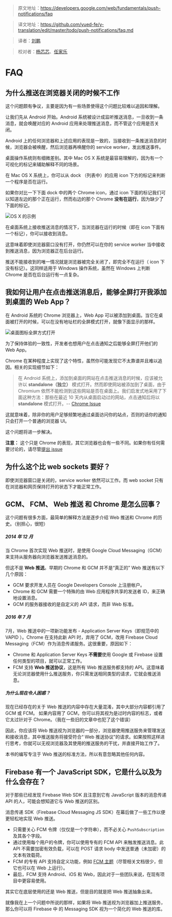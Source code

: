 >原文地址：https://developers.google.com/web/fundamentals/push-notifications/faq

>译文地址：https://github.com/yued-fe/y-translation/edit/master/todo/push-notifications/faq.md

>译者：[刘鹏](https://github.com/git-patrickliu)

>校对者：[杨芯芯](https://github.com/y2x33)、[任家乐](https://github.com/jennyrenjiale)


# FAQ 

## 为什么推送在浏览器关闭的时候不工作

这个问题颇有争议，主要是因为有一些场景使得这个问题比较难以追因和理解。

让我们先从 Android 开始。Android 系统被设计成监听推送消息，一旦收到一条消息，就会唤醒对应的 Android 应用来处理推送消息，而不管这个应用是否关闭。

Android 上的任何浏览器和上述应用的表现是一致的，当接收到一条推送消息的时候，浏览器会被唤醒，然后浏览器再唤醒你的 service worker，发出推送事件。

桌面操作系统则有细微差别。其中 Mac OS X 系统是最容易理解的，因为有一个可视化的标记来辅助解释不同的场景。

在 Mac OS X 系统上，你可以从 dock （列表中）的应用 icon 下方的标记来判断一个程序是否在运行。

如果你对比一下下面 dock 中的两个 Chrome icon，通过 icon 下面的标记我们可以知道左边的那个正在运行，然而右边的那个 Chrome **没有在运行**，因为缺少了下面的标记。

![ OS X 的示例](https://developers.google.com/web/fundamentals/push-notifications/images/faq/os-x-dock.png)

在桌面系统上接收推送消息的情况下，当浏览器在运行的时候（即在 icon 下面有一个标记），你可以接收到消息。

这意味着即使浏览器窗口没有打开，你仍然可以在你的 service worker 当中接收到推送消息，因为浏览器正在后台运行。

推送不能接收到的唯一情况就是浏览器被完全关闭了，即完全不在运行（ icon 下没有标记）。这同样适用于 Windows 操作系统，虽然在 Windows 上判断 Chrome 是否在后台运行有一点复杂。

## 我如何让用户在点击推送消息后，能够全屏打开我添加到桌面的 Web App？

在 Android 系统的 Chrome 浏览器上，Web App 可以被添加到桌面。当它在桌面被打开的时候，可以在没有地址栏的全屏模式打开，就像下面显示的那样。

![桌面图标全屏方式打开](https://developers.google.com/web/fundamentals/push-notifications/images/faq/gauntface-homescreen-to-fullscreen.png)

为了保持体验的一致性，开发者也想用户在点击通知之后能够全屏打开他们的 Web App。

Chrome 在某种程度上实现了这个特性，虽然你可能发现它不太靠谱并且难以追因。相关的实现细节如下：

> 在 Android 系统上，添加到桌面的网站在点击推送消息的时候，应该被允许以 **standalone（独立）** 模式打开。然而即使网站被添加到了桌面，由于 Chromium 依然不能检测到这些网站是否在桌面上。我们启发式地采用了下面这种方法：那些在最近 10 天内从桌面启动过的网站，点击通知后将以 **standalone** 模式打开。-- [Chrome Issue](https://bugs.chromium.org/p/chromium/issues/detail?id=541711)

这就意味着，除非你的用户足够频繁地通过桌面访问你的站点，否则的话你的通知只会打开一个普通的浏览器 UI。

这个问题将进一步解决。

**注意：** 这个只是 Chrome 的表现，其它浏览器也会有一些不同。如果你有任何需要讨论的，请尽管[提出 issue](https://github.com/gauntface/web-push-book/issues)

## 为什么这个比 web sockets 要好？

即使浏览器窗口是关闭的，service worker 依然可以工作。而 web socket 只有在浏览器和网页保持打开的状态下才能正常工作。

## GCM、 FCM、 Web 推送 和 Chrome 是怎么回事？

这个问题有很多方面，最简单的解释方法是逐步介绍 Web 推送和 Chrome 的历史。（别担心，很短）

##### 2014 年 12 月
当 Chrome 首次实现 Web 推送时，是使用 Google Cloud Messaging（GCM）来支持从服务器向浏览器发送推送消息的。

但这不是 **Web 推送**。早期的 Chrome 和 GCM 并不是“真正的” Web 推送有以下几个原因：

- GCM 要求开发人员在 Google Developers Console 上注册帐户。
- Chrome 和 GCM 需要一个特殊的由 Web 应用程序共享的发送者 ID，来正确地设置消息。
- GCM 的服务器接收的是自定义的 API 请求，而非 Web 标准。

##### 2016 年 7 月
7月，Web 推送中的一项新功能发布 - Application Server Keys（即规范中的 VAPID ）。Chrome 在支持此新 API 时，弃用了 GCM，改用 Firebase Cloud Messaging（FCM）作为消息传递服务。这很重要，原因如下：

- Chrome 和 Application Server Keys **不需要**使用 Google 或 Firebase 设置任何类型的项目，就可以正常工作。
- FCM 支持 **Web 推送协议**，这是所有 Web 推送服务都支持的 API。这意味着无论浏览器使用什么推送服务，你只需发送相同类型的请求，它就会推送消息。

##### 为什么现在令人困惑？
现在已经存在的关于 Web 推送的内容中存在大量混淆，其中大部分内容都引用了 GCM 或 FCM。 如果内容用了 GCM，你可以将其视为是过时内容的标志，或者它太过针对于 Chrome。（我在一些旧的文章中也犯了这个错误）

因此，你应该将 Web 推送视为浏览器的一部分，浏览器使用推送服务来管理发送和接收消息，其中推送服务将接受符合“ Web 推送协议”的请求。如果按照这样进行思考，你就可以无视浏览器及其使用的推送服务的干扰，并直接开始工作了。

本书的编写专注于 Web 推送的标准方法，所以有意忽略其他任何内容。

## Firebase 有一个 JavaScript SDK，它是什么以及为什么会存在？
对于那些已经发现 Firebase Web SDK 且注意到它有 JavaScript 版本的消息传递 API 的人，可能会想知道它与 Web 推送的区别。

消息传递 SDK（Firebase Cloud Messaging JS SDK）在幕后做了一些工作以便更轻松地实现 Web 推送。

- 只需要关心 FCM 令牌（仅仅是一个字符串），而不必关心 `PushSubscription` 及其各个字段。
- 通过使用每个用户的令牌，你可以使用专有的 FCM API 来触发推送消息。此 API 不需要加密有效负载，可以在 POST 请求 body 中发送普通（未加密）的文本有效载荷。
- FCM 的专有 API 支持自定义功能，例如 [FCM 主题](https://firebase.google.com/docs/cloud-messaging/android/topic-messaging)（尽管相关文档很少，但它也可以在 Web 上运行）。
- 最后，FCM 支持 Android、iOS 和 Web，因此对于一些团队来说，在现有项目中更容易使用。

其实它在底层使用的还是 Web 推送，但是目的就是把 Web 推送抽象出来。

就像我在上一个问题中所说的那样，如果将 Web 推送视为浏览器加上推送服务，那么你可以将 Firebase 中 的 Messaging SDK 视为一个简化的 Web 推送的库。
